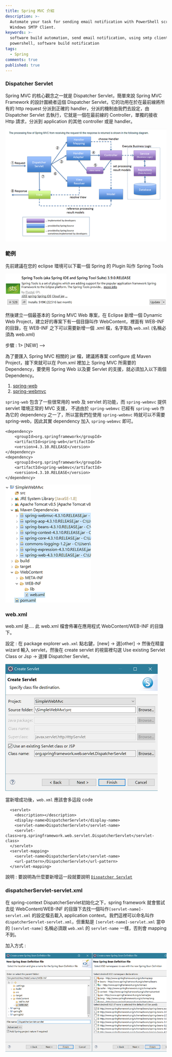 ```yaml
---
title: Spring MVC 介紹
description: >-
  Automate your task for sending email notification with PowerShell script and
  Windows SMTP Client.
keywords: >-
  software build automation, send email notification, using smtp client in
  powershell, software build notification
tags:
  - Spring
comments: true
published: true
---
```


### Dispatcher Servlet

Spring MVC 的核心觀念之一就是 Dispatcher Servlet，簡單來說 Spring MVC Framework 的設計圍繞者這個 Dispatcher Servlet，它的功用在於在最前線將所有的 http request 分派到正確的 handler，分派的機制由我們去設定，由 Dispatcher Servlet 去執行，它就是一個在最前線的 Controller，單獨的接收 Http 請求，分派到 application 的其他 controller 或是 handler。

![Spring](spring_images/springmvcprocessflow.png)

### 範例
先前建議在您的 eclipse 環境可以下載一個 Spring 的 Plugin 叫作 Spring Tools

![Spring](spring_images/eclipsemarketspringtools.png)

然後建立一個最基本的 Spring MVC Web 專案，在 Eclipse 新增一個 Dynamic Web Project，建立好的專案下有一個目錄叫作 WebContent，裡面有 WEB-INF 的目錄，在 WEB-INF 之下可以需要新增一個 .xml 檔，名字取為 `web.xml` (名稱必須為 web.xml)

步驟 : 1> [NEW] -->

為了要匯入 Spring MVC 相關的 jar 檔，建議將專案 configure 成 Maven Project，接下來就可以在 Pom.xml 裡加上 Spring MVC 所需要的 Dependency，要使用 Spring Web 以及要 Servlet 的支援，就必須加入以下兩個 Dependency。

1. <a href="https://mvnrepository.com/artifact/org.springframework/spring-web" target="_blank">spring-web</a>
2. <a href="https://mvnrepository.com/artifact/org.springframework/spring-webmvc" target="_blank">spring-webmvc</a>

`spring-web` 包含了一些很常用的 web 及 servlet 的功能，而 `spring-webmvc` 提供 servlet 環境正常的 MVC 支援，
不過由於 `spring-webmvc` 已經有 `spring-web` 作為它的 dependency 之一了，所以當我們在使用 `spring-webmvc` 時就可以不需要 spring-web，因此其實 dependency 加入 `spring-webmvc` 即可。

```
<dependency>
    <groupId>org.springframework</groupId>
    <artifactId>spring-web</artifactId>
    <version>4.3.10.RELEASE</version>
</dependency>
<dependency>
    <groupId>org.springframework</groupId>
    <artifactId>spring-webmvc</artifactId>
    <version>4.3.10.RELEASE</version>
</dependency>
```

![Spring](spring_images/springmvcexample1.png)

### web.xml

web.xml 是....
此 web.xml 檔會佈署在應用程式 WebContent/WEB-INF 的目錄下。

設定 :
在 package explorer `web.xml` 點右鍵，[new] -> 選[other] -> 然後在精靈 wizard 輸入 servlet，然後在 create servlet 的視窗裡勾選 Use existing Servlet Class or Jsp -> 選擇 Dispatcher Servlet。 

![Spring](spring_images/springmvcexample2.png)

當新增成功後，`web.xml` 應該會多這段 code

```
  <servlet>
    <description></description>
    <display-name>DispatcherServlet</display-name>
    <servlet-name>DispatcherServlet</servlet-name>
    <servlet-class>org.springframework.web.servlet.DispatcherServlet</servlet-class>
  </servlet>
  <servlet-mapping>
    <servlet-name>DispatcherServlet</servlet-name>
    <url-pattern>/DispatcherServlet</url-pattern>
  </servlet-mapping>
```

說明 : 要說明為什麼要新增這一段就要說明 <a href="https://docs.spring.io/spring-framework/docs/current/javadoc-api/org/springframework/web/servlet/DispatcherServlet.html" target="_blank">`Dispatcher Servlet`</a>

### dispatcherServlet-servlet.xml

在 spring-context DispatcherServlet初始化之下，spring framework 就會嘗試去從 WebContent/WEB-INF 的目錄下去找一個叫作`[servlet-name]-servlet.xml` 的設定檔去載入 application context。我們這裡可以命名叫作 `dispatcherServlet-servlet.xml`，但重點是 `[servlet-name]-servlet.xml` 當中的 `[servlet-name]` 名稱必須跟 `web.xml` 的 `servlet-name` 一樣，否則會 mapping 不到。

加入方式 : 

![Spring](spring_images/springmvcexample3.png)

